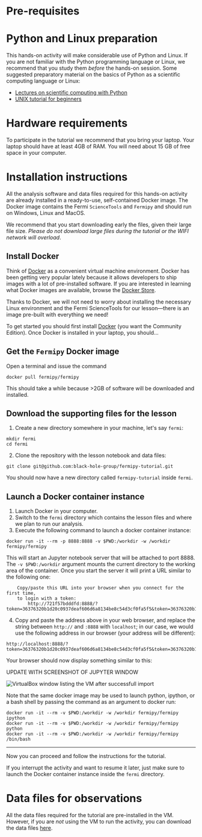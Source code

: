 Pre-requisites
=================

# Python and Linux preparation

This hands-on activity will make considerable use of Python and Linux. If you are not familiar with the Python programming language or Linux, we recommend that you study them *before* the hands-on session. Some suggested  preparatory material on the basics of Python as a scientific computing language or Linux: 

- [Lectures on scientific computing with Python](https://github.com/jrjohansson/scientific-python-lectures)
- [UNIX tutorial for beginners](http://www.ee.surrey.ac.uk/Teaching/Unix/)


# Hardware requirements

To participate in the tutorial we recommend that you bring your laptop. Your laptop should have at least 4GB of RAM. You will need about 15 GB of free space in your computer. 

# Installation instructions

All the analysis software and data files required for this hands-on activity are already installed in a ready-to-use, self-contained Docker image. The Docker image contains the Fermi `ScienceTools` and `Fermipy` and should run on Windows, Linux and MacOS. 

We recommend that you start downloading early the files, given their large file size. *Please do not download large files during the tutorial or the WIFI network will overload*. 

## Install Docker

Think of [Docker](https://www.docker.com) as a convenient virtual machine environment. Docker has been getting very popular lately because it allows developers to ship images with a lot of pre-installed software. If you are interested in learning what Docker images are available, browse the [Docker Store](https://store.docker.com). 

Thanks to Docker, we will not need to worry about installing the necessary Linux environment and the Fermi ScienceTools for our lesson—there is an image pre-built with everything we need! 

To get started you should first install [Docker](https://www.docker.com/community-edition) (you want the Community Edition). Once Docker is installed in your laptop, you should...

## Get the `Fermipy` Docker image

Open a terminal and issue the command

    docker pull fermipy/fermipy

This should take a while because >2GB of software will be downloaded and installed.

## Download the supporting files for the lesson

1. Create a new directory somewhere in your machine, let's say `fermi`:  

```  
mkdir fermi
cd fermi
```

2. Clone the repository with the lesson notebook and data files:

```
git clone git@github.com:black-hole-group/fermipy-tutorial.git
``` 

You should now have a new directory called `fermipy-tutorial` inside `fermi`.

## Launch a Docker container instance

1. Launch Docker in your computer. 
2. Switch to the `fermi` directory which contains the lesson files and where we plan to run our analysis. 
3. Execute the following command to launch a docker container instance:

```
docker run -it --rm -p 8888:8888 -v $PWD:/workdir -w /workdir fermipy/fermipy
```

This will start an Jupyter notebook server that will be attached to port 8888. The `-v $PWD:/workdir` argument mounts the current directory to the working area of the container. Once you start the server it will print a URL similar to the following one:

```
    Copy/paste this URL into your browser when you connect for the first time,
    to login with a token:
        http://721f57bdddfd:8888/?token=36376320b1d20c0937deaf606d6a8134be8c54d3cf0fa5f5&token=36376320b1d20c0937deaf606d6a8134be8c54d3cf0fa5f5
```

4. Copy and paste the address above in your web browser, and replace the string between `http://` and `:8888` with `localhost`; in our case, we would use the following address in our browser (your address will be different):

```     
http://localhost:8888/?token=36376320b1d20c0937deaf606d6a8134be8c54d3cf0fa5f5&token=36376320b1d20c0937deaf606d6a8134be8c54d3cf0fa5f5
```

Your browser should now display something similar to this:

UPDATE WITH SCREENSHOT OF JUPYTER WINDOW

![](./figures/virtualbox.png "VirtualBox window listing the VM after successfull import")

Note that the same docker image may be used to launch python, ipython, or a bash shell by passing the command as an argument to docker run:

```
docker run -it --rm -v $PWD:/workdir -w /workdir fermipy/fermipy ipython
docker run -it --rm -v $PWD:/workdir -w /workdir fermipy/fermipy python
docker run -it --rm -v $PWD:/workdir -w /workdir fermipy/fermipy /bin/bash
```

- - - 

Now you can proceed and follow the instructions for the tutorial.

If you interrupt the activity and want to resume it later, just make sure to launch the Docker container instance inside the `fermi` directory.









# Data files for observations

All the data files required for the tutorial are pre-installed in the VM. However, if you are *not* using the VM to run the activity, you can download the data files [here](https://figshare.com/articles/Fermi_LAT_Hands-on_activity_Sao_Paulo_CTA_School_2017/5027513).
